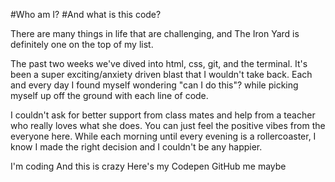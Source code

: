 #Who am I?
#And what is this code? 

There are many things in life that are 
challenging, and The Iron Yard is definitely 
one on the top of my list.

The past two weeks we've dived into html, css, git, and the terminal.
It's  been a super exciting/anxiety driven blast that I wouldn't take back.
Each and every day I found myself wondering "can I do this"? while picking 
myself up off the ground with each line of code.

I couldn't ask for better support from class mates and help from a teacher who really loves what she does. You can just feel the positive vibes from the everyone here. While each morning until every evening is a rollercoaster, I know I made the right decision and I couldn't be any happier.

I'm coding
And this is crazy 
Here's my Codepen
GitHub me maybe
